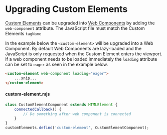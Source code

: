 # Upgrading Custom Elements

[Custom Elements](https://html.spec.whatwg.org/multipage/custom-elements.html) can be upgraded into [Web Components](https://www.webcomponents.org/introduction) by adding the `web-component` attribute. The JavaScript file must match the Custom Elements `tagName`

In the example below the `<custom-element>` will be upgraded into a Web Component. By default Web Components are lazy-loaded and the JavaScript is only requested when the Custom Element enters the viewport. If a web component needs to be loaded immediately the `loading` attribute can be set to `eager` as seen in the example below.

```html
<custom-element web-component loading="eager">
    ...snip...
</custom-element>
```

#### custom-element.mjs

```javascript
class CustomElementComponent extends HTMLElement {
    connectedCallback() {
        // Do something after web component is connected
    }
}
customElements.defind('custom-element', CustomElementComponent);
```

